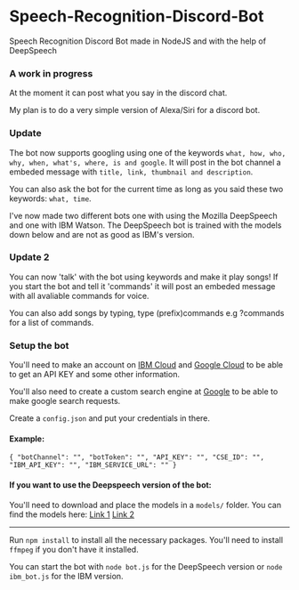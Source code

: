 # Speech-Recognition-Discord-Bot

Speech Recognition Discord Bot made in NodeJS and with the help of DeepSpeech

### A work in progress

At the moment it can post what you say in the discord chat.

My plan is to do a very simple version of Alexa/Siri for a discord bot.

### Update

The bot now supports googling using one of the keywords `what, how, who, why, when, what's, where, is and google`. It will post in the bot channel
a embeded message with `title, link, thumbnail and description`.

You can also ask the bot for the current time as long as you said these two keywords: `what, time`.

I've now made two different bots one with using the Mozilla DeepSpeech and one with IBM Watson. The DeepSpeech bot is trained with the models down below and are not as good as IBM's version.

### Update 2

You can now 'talk' with the bot using keywords and make it play songs!
If you start the bot and tell it 'commands' it will post an embeded message with all avaliable commands for voice.

You can also add songs by typing, type (prefix)commands e.g ?commands for a list of commands.

### Setup the bot

You'll need to make an account on [IBM Cloud](https://cloud.ibm.com/) and [Google Cloud](https://cloud.google.com/) to be able to get an API KEY and some other information.

You'll also need to create a custom search engine at [Google](https://developers.google.com/) to be able to make google search requests.

Create a `config.json` and put your credentials in there.

#### Example:

`{ "botChannel": "", "botToken": "", "API_KEY": "", "CSE_ID": "", "IBM_API_KEY": "", "IBM_SERVICE_URL": "" }`

#### If you want to use the Deepspeech version of the bot:

You'll need to download and place the models in a `models/` folder.
You can find the models here:
[Link 1](https://github.com/mozilla/DeepSpeech/releases/download/v0.9.3/deepspeech-0.9.3-models.pbmm)
[Link 2](https://github.com/mozilla/DeepSpeech/releases/download/v0.9.3/deepspeech-0.9.3-models.scorer)

---

Run `npm install` to install all the necessary packages.
You'll need to install `ffmpeg` if you don't have it installed.

You can start the bot with `node bot.js` for the DeepSpeech version or `node ibm_bot.js` for the IBM version.
